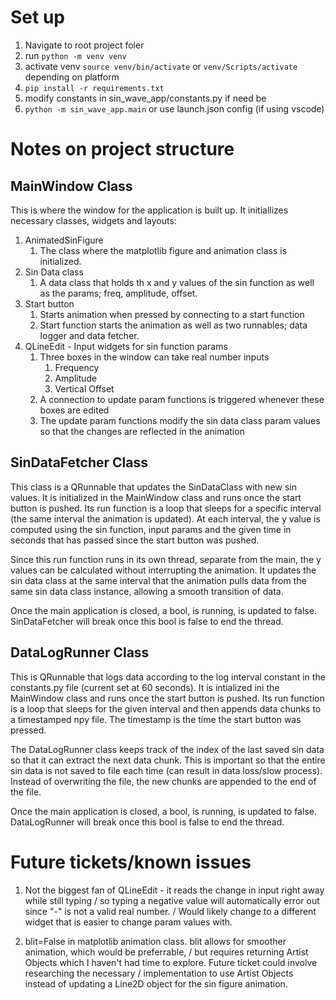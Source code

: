 # Set up

1. Navigate to root project foler
1. run `python -m venv venv`
1. activate venv `source venv/bin/activate` or `venv/Scripts/activate` depending on platform
1. `pip install -r requirements.txt`
1. modify constants in sin_wave_app/constants.py if need be
1. `python -m sin_wave_app.main` or use launch.json config (if using vscode)

# Notes on project structure 

## MainWindow Class

This is where the window for the application is built up. 
It initiallizes necessary classes, widgets and layouts:
1. AnimatedSinFigure
    1. The class where the matplotlib figure and animation class is initialized.
1. Sin Data class
    1. A data class that holds th x and y values of the sin function as well as the params; freq, amplitude, offset.
1. Start button
    1. Starts animation when pressed by connecting to a start function
    1. Start function starts the animation as well as two runnables; data logger and data fetcher.
1. QLineEdit - Input widgets for sin function params
    1. Three boxes in the window can take real number inputs
        1. Frequency
        1. Amplitude
        1. Vertical Offset
    1. A connection to update param functions is triggered whenever these boxes are edited
    1. The update param functions modify the sin data class param values so that the changes are reflected in the animation

## SinDataFetcher Class

This class is a QRunnable that updates the SinDataClass with new sin values. 
It is initialized in the MainWindow class and runs once the start button is pushed.
Its run function is a loop that sleeps for a specific interval (the same interval the animation is updated).
At each interval, the y value is computed using the sin function, input params and the given time in seconds that has passed since the start button was pushed. 

Since this run function runs in its own thread, separate from the main, the y values can be calculated without interrupting the animation.
It updates the sin data class at the same interval that the animation pulls data from the same sin data class instance, allowing a smooth transition of data.

Once the main application is closed, a bool, is running, is updated to false.
SinDataFetcher will break once this bool is false to end the thread. 

## DataLogRunner Class

This is QRunnable that logs data according to the log interval constant in the constants.py file (current set at 60 seconds).
It is intialized ini the MainWindow class and runs once the start button is pushed.
Its run function is a loop that sleeps for the given interval and then appends data chunks to a timestamped npy file. 
The timestamp is the time the start button was pressed. 

The DataLogRunner class keeps track of the index of the last saved sin data so that it can extract the next data chunk.
This is important so that the entire sin data is not saved to file each time (can result in data loss/slow process).
Instead of overwriting the file, the new chunks are appended to the end of the file. 

Once the main application is closed, a bool, is running, is updated to false.
DataLogRunner will break once this bool is false to end the thread. 

# Future tickets/known issues

1. Not the biggest fan of QLineEdit - it reads the change in input right away while still typing /
so typing a negative value will automatically error out since "-" is not a valid real number. /
Would likely change to a different widget that is easier to change param values with.

1. blit=False in matplotlib animation class. blit allows for smoother animation, which would be preferrable, /
but requires returning Artist Objects which I haven't had time to explore. Future ticket could involve researching the necessary /
implementation to use Artist Objects instead of updating a Line2D object for the sin figure animation.